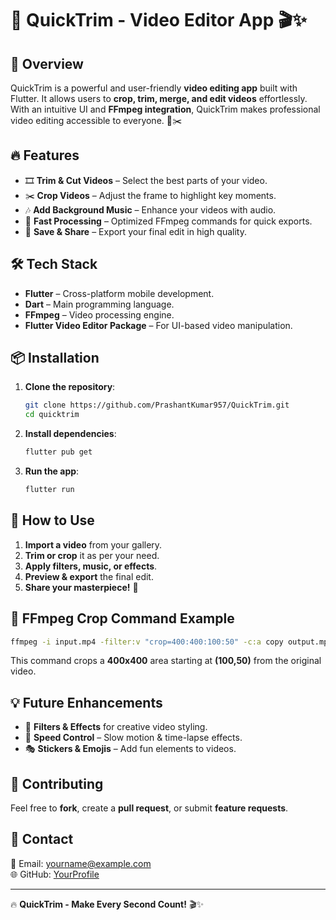 # 🚀 QuickTrim - Video Editor App 🎬✨

## 🌟 Overview

QuickTrim is a powerful and user-friendly **video editing app** built with Flutter. It allows users to **crop, trim, merge, and edit videos** effortlessly. With an intuitive UI and **FFmpeg integration**, QuickTrim makes professional video editing accessible to everyone. 🎥✂️

## 🔥 Features

- 🎞️ **Trim & Cut Videos** – Select the best parts of your video.
- ✂️ **Crop Videos** – Adjust the frame to highlight key moments.
- 🎶 **Add Background Music** – Enhance your videos with audio.
- 🚀 **Fast Processing** – Optimized FFmpeg commands for quick exports.
- 📂 **Save & Share** – Export your final edit in high quality.

## 🛠️ Tech Stack

- **Flutter** – Cross-platform mobile development.
- **Dart** – Main programming language.
- **FFmpeg** – Video processing engine.
- **Flutter Video Editor Package** – For UI-based video manipulation.

## 📦 Installation

1. **Clone the repository**:
   ```sh
   git clone https://github.com/PrashantKumar957/QuickTrim.git
   cd quicktrim
   ```
2. **Install dependencies**:
   ```sh
   flutter pub get
   ```
3. **Run the app**:
   ```sh
   flutter run
   ```

## 🎯 How to Use

1. **Import a video** from your gallery.
2. **Trim or crop** it as per your need.
3. **Apply filters, music, or effects**.
4. **Preview & export** the final edit.
5. **Share your masterpiece!** 🚀

## 📜 FFmpeg Crop Command Example

```sh
ffmpeg -i input.mp4 -filter:v "crop=400:400:100:50" -c:a copy output.mp4
```

This command crops a **400x400** area starting at **(100,50)** from the original video.

## 💡 Future Enhancements

- 🌈 **Filters & Effects** for creative video styling.
- 🔄 **Speed Control** – Slow motion & time-lapse effects.
- 🎭 **Stickers & Emojis** – Add fun elements to videos.

## 🤝 Contributing

Feel free to **fork**, create a **pull request**, or submit **feature requests**.

## 📧 Contact

📩 Email: [yourname@example.com](mailto\:prashantkumar.offical957.com)\
🌐 GitHub: [YourProfile](https://github.com/prashantkumar957)

---

🔥 **QuickTrim - Make Every Second Count!** 🎬✨

